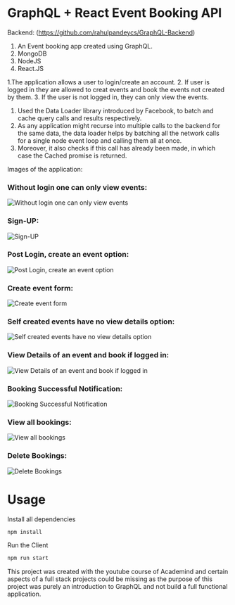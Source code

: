 # GraphQL + React Event Booking API

Backend: (https://github.com/rahulpandeycs/GraphQL-Backend)

1. An Event booking app created using GraphQL.
2. MongoDB
3. NodeJS
4. React.JS

1.The application allows a user to login/create an account.
2. If user is logged in they are allowed to creat events and book the events not created by them.
3. If the user is not logged in, they can only view the events.

1. Used the Data Loader library introduced by Facebook, to batch and cache query calls and results respectively. 
2. As any application might recurse into multiple calls to the backend for the same data, the data loader helps by batching all the network calls for a single node event loop and calling them all at once. 
3. Moreover, it also checks if this call has already been made, in which case the Cached promise is returned.

Images of the application:
### Without login one can only view events:
![Without login one can only view events](https://i.imgur.com/DMyAjdK.png)
### Sign-UP:
![Sign-UP](https://i.imgur.com/esPRNoU.png)
### Post Login, create an event option:
![Post Login, create an event option](https://i.imgur.com/n6bxfte.png)
### Create event form:
![Create event form](https://i.imgur.com/Cwn9OXJ.png)
### Self created events have no view details option:
![Self created events have no view details option](https://i.imgur.com/n6bxfte.png)
### View Details of an event and book if logged in:
![View Details of an event and book if logged in](https://i.imgur.com/xkAzQDn.png)
### Booking Successful Notification:
![Booking Successful Notification](https://i.imgur.com/gqaWf1W.png)
### View all bookings:
![View all bookings](https://i.imgur.com/CsWtRfc.png)
### Delete Bookings:
![Delete Bookings](https://i.imgur.com/SAShAaQ.png)

# Usage

Install all dependencies
```sh
npm install
```

Run the Client
```sh
npm run start
```



This project was created with the youtube course of Academind and certain aspects of a full stack projects could be missing as the purpose of this project was purely an introduction to GraphQL and not build a full functional application.
